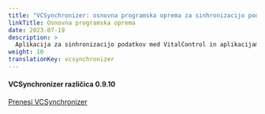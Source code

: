 ```yaml
---
title: "VCSynchronizer: osnovna programska oprema za sinhronizacijo podatkov"
linkTitle: Osnovna programska oprema
date: 2023-07-19
description: >
  Aplikacija za sinhronizacijo podatkov med VitalControl in aplikacijami tretjih oseb.
weight: 10
translationKey: vcsynchronizer
---
```

#### VCSynchronizer različica 0.9.10

<a href="/download/SetupVitalControlSynchronizer.exe" role="button" class="btn btn-primary btn-lg">Prenesi VCSynchronizer</a>
